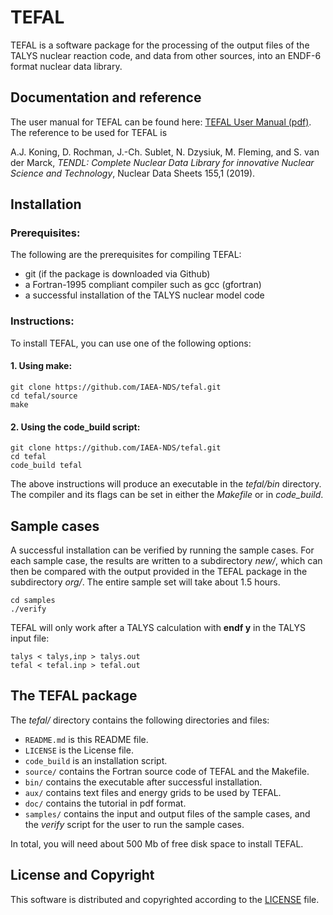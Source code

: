 
# TEFAL
TEFAL is a software package for the processing of the output files of the TALYS nuclear reaction code, and data from other sources, into an ENDF-6 format nuclear data library.

## Documentation and reference
The user manual for TEFAL can be found here: [TEFAL User Manual (pdf)](https://github.com/arjankoning1/tefal/doc/tefal.pdf).
The reference to be used for TEFAL is

A.J. Koning, D. Rochman, J.-Ch. Sublet, N. Dzysiuk, M. Fleming, and S. van der Marck, *TENDL: Complete Nuclear Data Library for innovative Nuclear Science and Technology*, Nuclear Data Sheets 155,1 (2019).

## Installation

### Prerequisites:

The following are the prerequisites for compiling TEFAL:
  - git (if the package is downloaded via Github)
  - a Fortran-1995 compliant compiler such as gcc (gfortran)
  - a successful installation of the TALYS nuclear model code

### Instructions:

To install TEFAL, you can use one of the following options:
#### 1. Using make:
```
git clone https://github.com/IAEA-NDS/tefal.git
cd tefal/source
make
```
#### 2. Using the code_build script:
```
git clone https://github.com/IAEA-NDS/tefal.git
cd tefal
code_build tefal
```

The above instructions will produce an executable in the *tefal/bin* directory. 
The compiler and its flags can be set in either the *Makefile* or in *code_build*.

## Sample cases

A successful installation can be verified by running the sample cases. For each sample case, the results are written to a subdirectory *new/*, which can then be compared with the output provided in the TEFAL package in the subdirectory *org/*. The entire sample set will take about 1.5 hours.
```
cd samples
./verify
```

TEFAL will only work after a TALYS calculation with **endf y** in the TALYS input file:
```
talys < talys,inp > talys.out
tefal < tefal.inp > tefal.out
```

## The TEFAL package

The *tefal/* directory contains the following directories and files:

+ `README.md` is this README file.
+ `LICENSE` is the License file.
+ `code_build` is an installation script.
+ `source/` contains the Fortran source code of TEFAL and the Makefile.
+ `bin/` contains the executable after successful installation.
+ `aux/` contains text files and energy grids to be used by TEFAL.
+ `doc/` contains the tutorial in pdf format.
+ `samples/` contains the input and output files of the sample cases, and the *verify* script for the user to run the sample cases.

In total, you will need about 500 Mb of free disk space to install TEFAL.

## License and Copyright
This software is distributed and copyrighted according to the [LICENSE](LICENSE) file.
